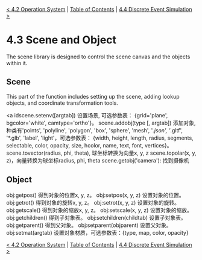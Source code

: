 [< 4.2 Operation System](4.2_operation_system.md) | [Table of Contents](readme.md) | [4.4 Discrete Event Simulation >](4.4_discrete_event_simulation.md)

# 4.3 Scene and Object
The scene library is designed to control the scene canvas and the objects within it.

## Scene
This part of the function includes setting up the scene, adding lookup objects, and coordinate transformation tools.

<a idscene.setenv([argtab]) 设置场景, 可选参数表： {grid='plane', bgcolor='white', camtype='ortho'}。
scene.addobj(type [, argtab]) 添加对象, 种类有'points', 'polyline', 'polygon', 'box', 'sphere', 'mesh', '*.json', '*.gltf', '*.glb', 'label', 'light'，可选参数表： {width, height, length, radius, segments, selectable, color, opacity, size, hcolor, name, text, font, vertices}。
scene.tovector(radius, phi, theta), 球坐标转换为向量x, y, z
scene.topolar(x, y, z)，向量转换为球坐标radius, phi, theta
scene.getobj('camera'): 找到摄像机

## Object

obj:getpos() 得到对象的位置x, y, z。
obj:setpos(x, y, z) 设置对象的位置。
obj:getrot() 得到对象的旋转x, y, z。
obj:setrot(x, y, z) 设置对象的旋转。
obj:getscale() 得到对象的缩放x, y, z。
obj:setscale(x, y, z) 设置对象的缩放。
obj:getchildren() 得到子对象表。
obj:setchildren(childtab) 设置子对象表。
obj:getparent() 得到父对象。
obj:setparent(objparent) 设置父对象。
obj:setmat(argtab) 设置对象材质，可选参数表：{type, map, color, opacity}

[< 4.2 Operation System](4.2_operation_system.md) | [Table of Contents](readme.md) | [4.4 Discrete Event Simulation >](4.4_discrete_event_simulation.md)